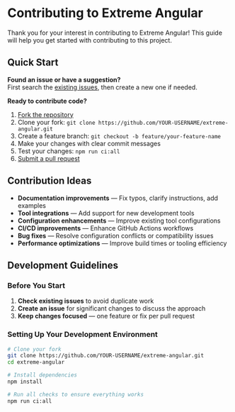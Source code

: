 # Contributing to Extreme Angular

Thank you for your interest in contributing to Extreme Angular! This guide will help you get started with contributing to this project.

## Quick Start

**Found an issue or have a suggestion?**  
First search the [existing issues](https://github.com/joematthews/extreme-angular/issues), then create a new one if needed.

**Ready to contribute code?**

1. [Fork the repository](https://docs.github.com/en/pull-requests/collaborating-with-pull-requests/working-with-forks/fork-a-repo)
2. Clone your fork: `git clone https://github.com/YOUR-USERNAME/extreme-angular.git`
3. Create a feature branch: `git checkout -b feature/your-feature-name`
4. Make your changes with clear commit messages
5. Test your changes: `npm run ci:all`
6. [Submit a pull request](https://docs.github.com/en/pull-requests/collaborating-with-pull-requests/proposing-changes-to-your-work-with-pull-requests/about-pull-requests)

## Contribution Ideas

- **Documentation improvements** — Fix typos, clarify instructions, add examples
- **Tool integrations** — Add support for new development tools
- **Configuration enhancements** — Improve existing tool configurations
- **CI/CD improvements** — Enhance GitHub Actions workflows
- **Bug fixes** — Resolve configuration conflicts or compatibility issues
- **Performance optimizations** — Improve build times or tooling efficiency

## Development Guidelines

### Before You Start

1. **Check existing issues** to avoid duplicate work
2. **Create an issue** for significant changes to discuss the approach
3. **Keep changes focused** — one feature or fix per pull request

### Setting Up Your Development Environment

```sh
# Clone your fork
git clone https://github.com/YOUR-USERNAME/extreme-angular.git
cd extreme-angular

# Install dependencies
npm install

# Run all checks to ensure everything works
npm run ci:all
```
